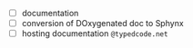 - [ ] documentation
- [ ] conversion of DOxygenated doc to Sphynx
- [ ] hosting documentation `@typedcode.net`
